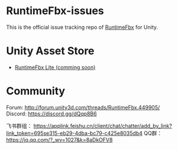 # RuntimeFbx-issues

This is the official issue tracking repo of [RuntimeFbx](http://forum.unity3d.com/threads/RuntimeFbx.449905/) for Unity.

# Unity Asset Store

* [RuntimeFbx Lite (comming soon)](https://assetstore.unity.com/packages/slug/137338&aid=1011l4ehN) 

# Community

Forum: http://forum.unity3d.com/threads/RuntimeFbx.449905/  
Discord: https://discord.gg/dQqp8B6

飞书群组： https://applink.feishu.cn/client/chat/chatter/add_by_link?link_token=695se315-eb29-4dba-bc79-c425e8035db4
QQ群： https://jq.qq.com/?_wv=1027&k=8aDkOFV8
